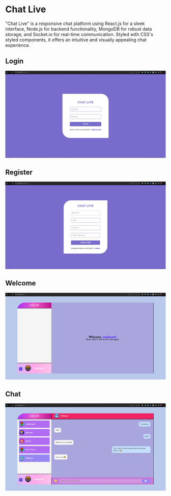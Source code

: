 # Chat Live 

"Chat Live" is a responsive chat platform using React.js for a sleek interface, Node.js for backend functionality, MongoDB for robust data storage, and Socket.io for real-time communication. Styled with CSS's styled components, it offers an intuitive and visually appealing chat experience.


## Login
![login page](/screenshots/login.JPG)

## Register
![Register page](/screenshots/register.JPG)

## Welcome
![Welcome page](/screenshots/welcome.JPG)

## Chat
![Chat page](/screenshots/chat.JPG)
